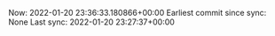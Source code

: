 Now: 2022-01-20 23:36:33.180866+00:00 Earliest commit since sync: None Last sync: 2022-01-20 23:27:37+00:00
